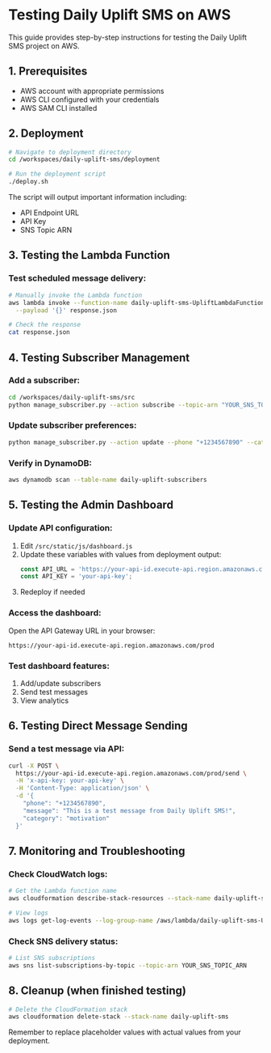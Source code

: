 # Testing Daily Uplift SMS on AWS

This guide provides step-by-step instructions for testing the Daily Uplift SMS project on AWS.

## 1. Prerequisites

- AWS account with appropriate permissions
- AWS CLI configured with your credentials
- AWS SAM CLI installed

## 2. Deployment

```bash
# Navigate to deployment directory
cd /workspaces/daily-uplift-sms/deployment

# Run the deployment script
./deploy.sh
```

The script will output important information including:
- API Endpoint URL
- API Key
- SNS Topic ARN

## 3. Testing the Lambda Function

### Test scheduled message delivery:

```bash
# Manually invoke the Lambda function
aws lambda invoke --function-name daily-uplift-sms-UpliftLambdaFunction \
  --payload '{}' response.json

# Check the response
cat response.json
```

## 4. Testing Subscriber Management

### Add a subscriber:

```bash
cd /workspaces/daily-uplift-sms/src
python manage_subscriber.py --action subscribe --topic-arn "YOUR_SNS_TOPIC_ARN" --phone "+1234567890" --category motivation
```

### Update subscriber preferences:

```bash
python manage_subscriber.py --action update --phone "+1234567890" --category mindfulness
```

### Verify in DynamoDB:

```bash
aws dynamodb scan --table-name daily-uplift-subscribers
```

## 5. Testing the Admin Dashboard

### Update API configuration:

1. Edit `/src/static/js/dashboard.js`
2. Update these variables with values from deployment output:
   ```javascript
   const API_URL = 'https://your-api-id.execute-api.region.amazonaws.com/prod';
   const API_KEY = 'your-api-key';
   ```
3. Redeploy if needed

### Access the dashboard:

Open the API Gateway URL in your browser:
```
https://your-api-id.execute-api.region.amazonaws.com/prod
```

### Test dashboard features:

1. Add/update subscribers
2. Send test messages
3. View analytics

## 6. Testing Direct Message Sending

### Send a test message via API:

```bash
curl -X POST \
  https://your-api-id.execute-api.region.amazonaws.com/prod/send \
  -H 'x-api-key: your-api-key' \
  -H 'Content-Type: application/json' \
  -d '{
    "phone": "+1234567890",
    "message": "This is a test message from Daily Uplift SMS!",
    "category": "motivation"
  }'
```

## 7. Monitoring and Troubleshooting

### Check CloudWatch logs:

```bash
# Get the Lambda function name
aws cloudformation describe-stack-resources --stack-name daily-uplift-sms | grep -A 5 UpliftLambdaFunction

# View logs
aws logs get-log-events --log-group-name /aws/lambda/daily-uplift-sms-UpliftLambdaFunction --log-stream-name $(aws logs describe-log-streams --log-group-name /aws/lambda/daily-uplift-sms-UpliftLambdaFunction --order-by LastEventTime --descending --limit 1 --query 'logStreams[0].logStreamName' --output text)
```

### Check SNS delivery status:

```bash
# List SNS subscriptions
aws sns list-subscriptions-by-topic --topic-arn YOUR_SNS_TOPIC_ARN
```

## 8. Cleanup (when finished testing)

```bash
# Delete the CloudFormation stack
aws cloudformation delete-stack --stack-name daily-uplift-sms
```

Remember to replace placeholder values with actual values from your deployment.